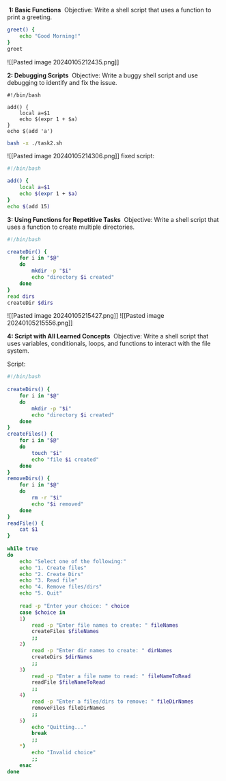  **1: Basic Functions** 
Objective: Write a shell script that uses a function to print a greeting.

```bash
greet() {
	echo "Good Morning!"
}
greet
```

![[Pasted image 20240105212435.png]]

**2: Debugging Scripts** 
Objective: Write a buggy shell script and use debugging to identify and fix the issue.

```shell
#!/bin/bash

add() {
	local a=$1
	echo $(expr 1 + $a)
}
echo $(add 'a')
```

```bash
bash -x ./task2.sh
```

![[Pasted image 20240105214306.png]]
fixed script:
```bash
#!/bin/bash

add() {
	local a=$1
	echo $(expr 1 + $a)
}
echo $(add 15)
```

**3: Using Functions for Repetitive Tasks** 
Objective: Write a shell script that uses a function to create multiple directories.

```bash
#!/bin/bash

createDir() {
	for i in "$@"
	do
		mkdir -p "$i"
		echo "directory $i created"	
	done
}
read dirs
createDir $dirs 
``` 

![[Pasted image 20240105215427.png]]
![[Pasted image 20240105215556.png]]

**4: Script with All Learned Concepts** 
Objective: Write a shell script that uses variables, conditionals, loops, and functions to interact with the file system.

Script:
```bash
#!/bin/bash  
  
createDirs() {  
	for i in "$@"  
	do  
		mkdir -p "$i"  
		echo "directory $i created"  
	done  
}  
createFiles() {  
	for i in "$@"  
	do  
		touch "$i"  
		echo "file $i created"  
	done  
}  
removeDirs() {  
	for i in "$@"  
	do  
		rm -r "$i"  
		echo "$i removed"  
	done  
}  
readFile() {  
	cat $1  
}  
  
while true  
do  
	echo "Select one of the following:"  
	echo "1. Create files"  
	echo "2. Create Dirs"  
	echo "3. Read file"  
	echo "4. Remove files/dirs"  
	echo "5. Quit"  
	  
	read -p "Enter your choice: " choice  
	case $choice in  
	1)  
		read -p "Enter file names to create: " fileNames  
		createFiles $fileNames  
		;;  
	2)  
		read -p "Enter dir names to create: " dirNames  
		createDirs $dirNames  
		;;  
	3)  
		read -p "Enter a file name to read: " fileNameToRead  
		readFile $fileNameToRead  
		;;  
	4)  
		read -p "Enter a files/dirs to remove: " fileDirNames  
		removeFiles fileDirNames  
		;;  
	5)  
		echo "Quitting..."  
		break  
		;;  
	*)  
		echo "Invalid choice"  
		;;  
	esac  
done

